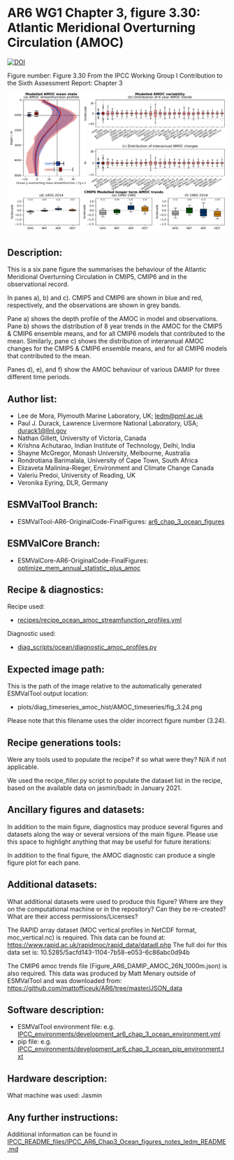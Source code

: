 AR6 WG1 Chapter 3, figure 3.30: Atlantic Meridional Overturning Circulation (AMOC)
=================================================================================
[![DOI](https://zenodo.org/badge/DOI/10.5281/zenodo.6780006.svg)](https://doi.org/10.5281/zenodo.6780006)

Figure number: Figure 3.30
From the IPCC Working Group I Contribution to the Sixth Assessment Report: Chapter 3

![AR6 WG1 Chap3 Figure 3.30 Atlantic Meridional Overturning Circulation (AMOC)](ar6_wg1_chap3_fig3_30_amoc.png?raw=true)


Description:
------------
This is a six pane figure the summarises the behaviour of the
Atlantic Meridional Overturning Circulation in CMIP5, CMIP6 and in the
observational record.

In panes a), b) and c). CMIP5 and CMIP6 are shown in blue and red, respectively,
and the observations are shown in grey bands.

Pane a) shows the depth profile of the AMOC in model and observations.
Pane b) shows the distribution of 8 year trends in the AMOC for the CMIP5 & CMIP6
ensemble means, and for all CMIP6 models that contributed to the mean.
Similarly, pane c) shows the distribution of interannual AMOC changes for the CMIP5 & CMIP6
ensemble means, and for all CMIP6 models that contributed to the mean.

Panes d), e), and f) show the AMOC behaviour of various DAMIP for three different
time periods.


Author list:
------------
- Lee de Mora, Plymouth Marine Laboratory, UK; ledm@pml.ac.uk
- Paul J. Durack, Lawrence Livermore National Laboratory, USA; durack1@llnl.gov
- Nathan Gillett, University of Victoria, Canada
- Krishna Achutarao, Indian Institute of Technology, Delhi, India
- Shayne McGregor, Monash University, Melbourne, Australia
- Rondrotiana Barimalala, University of Cape Town, South Africa
- Elizaveta Malinina-Rieger, Environment and Climate Change Canada
- Valeriu Predoi, University of Reading, UK
- Veronika Eyring, DLR, Germany


ESMValTool Branch:
------------------
- ESMValTool-AR6-OriginalCode-FinalFigures: [ar6_chap_3_ocean_figures](https://github.com/ipcc-wgi/ESMValTool-AR6-OriginalCode-FinalFigures/tree/ar6_chap_3_ocean_figures)


ESMValCore Branch:
------------------
- ESMValCore-AR6-OriginalCode-FinalFigures: [optimize_mem_annual_statistic_plus_amoc](https://github.com/ipcc-wgi/ESMValCore-AR6-OriginalCode-FinalFigures/tree/optimize_mem_annual_statistic_plus_amoc)


Recipe & diagnostics:
---------------------
Recipe used:
- [recipes/recipe_ocean_amoc_streamfunction_profiles.yml](https://github.com/ipcc-wgi/ESMValTool-AR6-OriginalCode-FinalFigures/blob/ar6_chap_3_ocean_figures/esmvaltool/recipes/recipe_ocean_amoc_streamfunction_profiles.yml)

Diagnostic used:
- [diag_scripts/ocean/diagnostic_amoc_profiles.py](https://github.com/ipcc-wgi/ESMValTool-AR6-OriginalCode-FinalFigures/blob/ar6_chap_3_ocean_figures/esmvaltool/diag_scripts/ocean/diagnostic_amoc_profiles.py)


Expected image path:
--------------------
This is the path of the image relative to the automatically generated ESMValTool output location:
- plots/diag_timeseries_amoc_hist/AMOC_timeseries/fig_3.24.png

Please note that this filename uses the older incorrect figure number (3.24).


Recipe generations tools:
-------------------------
Were any tools used to populate the recipe? if so what were they? N/A if not applicable.

We used the recipe_filler.py script to populate the dataset list in the recipe,
based on the available data on jasmin/badc in January 2021.


Ancillary figures and datasets:
-------------------------------
In addition to the main figure, diagnostics may produce several figures and datasets
along the way or several versions of the main figure.
Please use this space to highlight anything that may be useful for future iterations:


In addition to the final figure, the AMOC diagnostic can produce a single figure plot for each pane.


Additional datasets:
--------------------
What additional datasets were used to produce this figure?
Where are they on the computational machine or in the repository?
Can they be re-created?
What are their access permissions/Licenses?

The RAPID array dataset (MOC vertical profiles in NetCDF format, moc_vertical.nc) is required.
This data can be found at:  https://www.rapid.ac.uk/rapidmoc/rapid_data/datadl.php
The full doi for this data set is: 10.5285/5acfd143-1104-7b58-e053-6c86abc0d94b

The CMIP6 amoc trends file (Figure_AR6_DAMIP_AMOC_26N_1000m.json) is also required.
This data was produced by Matt Menary outside of ESMValTool
and was downloaded from: https://github.com/mattofficeuk/AR6/tree/master/JSON_data



Software description:
---------------------

- ESMValTool environment file: e.g. [IPCC_environments/development_ar6_chap_3_ocean_environment.yml](https://github.com/ipcc-wgi/ESMValTool-AR6-OriginalCode-FinalFigures/blob/main/IPCC_environments/development_ar6_chap_3_ocean_environment.yml)
- pip file: e.g. [IPCC_environments/development_ar6_chap_3_ocean_pip_environment.txt](https://github.com/ipcc-wgi/ESMValTool-AR6-OriginalCode-FinalFigures/blob/main/IPCC_environments/development_ar6_chap_3_ocean_pip_environment.txt)


Hardware description:
---------------------
What machine was used: Jasmin


Any further instructions: 
-------------------------
Additional information can be found in [IPCC_README_files/IPCC_AR6_Chap3_Ocean_figures_notes_ledm_README.md](https://github.com/ipcc-wgi/ESMValTool-AR6-OriginalCode-FinalFigures/blob/main/IPCC_README_files/IPCC_AR6_Chap3_Ocean_figures_notes_ledm_README.md)
